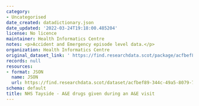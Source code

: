```yaml
---
category:
- Uncategorised
date_created: datadictionary.json
date_updated: '2022-03-24T19:18:00.485204'
license: No licence
maintainer: Health Informatics Centre
notes: <p>Accident and Emergency episode level data.</p>
organization: Health Informatics Centre
original_dataset_link: ' https://find.researchdata.scot/package/acfbef89-344c-49a5-8079-7344f4316e0f'
records: null
resources:
- format: JSON
  name: JSON
  url: https://find.researchdata.scot/dataset/acfbef89-344c-49a5-8079-7344f4316e0f/resource/acfbef89-344c-49a5-8079-7344f4316e0f/download/datadictionary.json
schema: default
title: NHS Tayside - A&E drugs given during an A&E visit
---
```

